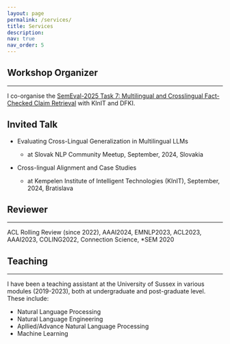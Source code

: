 ```yaml
---
layout: page
permalink: /services/
title: Services
description:
nav: true
nav_order: 5
---
```


## Workshop Organizer
***

I co-organise the [SemEval-2025 Task 7: Multilingual and Crosslingual Fact-Checked Claim Retrieval](https://disai.eu/semeval-2025/) with KInIT and DFKI. 

## Invited Talk

- Evaluating Cross-Lingual Generalization in Multilingual LLMs  
  - at Slovak NLP Community Meetup, September, 2024, Slovakia    


- Cross-lingual Alignment and Case Studies
  - at Kempelen Institute of Intelligent Technologies (KInIT), September, 2024, Bratislava   
 

## Reviewer
***

ACL Rolling Review (since 2022), AAAI2024, EMNLP2023, ACL2023, AAAI2023, COLING2022, Connection Science, \*SEM 2020

## Teaching
***

I have been a teaching assistant at the University of Sussex in various modules (2019-2023), both at undergraduate and post-graduate level. These include:
- Natural Language Processing
- Natural Language Engineering
- Apllied/Advance Natural Language Processing
- Machine Learning 


